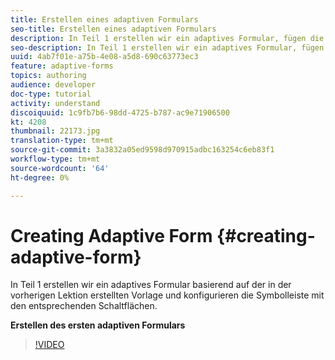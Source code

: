 ```yaml
---
title: Erstellen eines adaptiven Formulars
seo-title: Erstellen eines adaptiven Formulars
description: In Teil 1 erstellen wir ein adaptives Formular, fügen die Symbolleiste mit entsprechenden Schaltflächen hinzu und konfigurieren sie.
seo-description: In Teil 1 erstellen wir ein adaptives Formular, fügen die Symbolleiste mit entsprechenden Schaltflächen hinzu und konfigurieren sie.
uuid: 4ab7f01e-a75b-4e08-a5d8-690c63773ec3
feature: adaptive-forms
topics: authoring
audience: developer
doc-type: tutorial
activity: understand
discoiquuid: 1c9fb7b6-98dd-4725-b787-ac9e71906500
kt: 4208
thumbnail: 22173.jpg
translation-type: tm+mt
source-git-commit: 3a3832a05ed9598d970915adbc163254c6eb83f1
workflow-type: tm+mt
source-wordcount: '64'
ht-degree: 0%

---
```



# Creating Adaptive Form {#creating-adaptive-form}

In Teil 1 erstellen wir ein adaptives Formular basierend auf der in der vorherigen Lektion erstellten Vorlage und konfigurieren die Symbolleiste mit den entsprechenden Schaltflächen.

**Erstellen des ersten adaptiven Formulars**

>[!VIDEO](https://video.tv.adobe.com/v/22173/quality=9)
